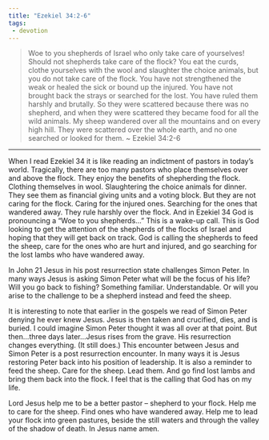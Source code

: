 ```yaml
---
title: "Ezekiel 34:2-6"
tags:
 - devotion
---
```

> Woe to you shepherds of Israel who only take care of yourselves! Should not shepherds take care of the flock?  You eat the curds, clothe yourselves with the wool and slaughter the choice animals, but you do not take care of the flock.  You have not strengthened the weak or healed the sick or bound up the injured. You have not brought back the strays or searched for the lost. You have ruled them harshly and brutally.  So they were scattered because there was no shepherd, and when they were scattered they became food for all the wild animals.  My sheep wandered over all the mountains and on every high hill. They were scattered over the whole earth, and no one searched or looked for them. ~ Ezekiel 34:2-6
* * *
When I read Ezekiel 34 it is like reading an indictment of pastors in today’s world. Tragically, there are too many pastors who place themselves over and above the flock. They enjoy the benefits of shepherding the flock. Clothing themselves in wool. Slaughtering the choice animals for dinner. They see them as financial giving units and a voting block. But they are not caring for the flock. Caring for the injured ones. Searching for the ones that wandered away. They rule harshly over the flock. And in Ezekiel 34 God is pronouncing a “Woe to you shepherds…” This is a wake-up call. This is God looking to get the attention of the shepherds of the flocks of Israel and hoping that they will get back on track. God is calling the shepherds to feed the sheep, care for the ones who are hurt and injured, and go searching for the lost lambs who have wandered away.

In John 21 Jesus in his post resurrection state challenges Simon Peter. In many ways Jesus is asking Simon Peter what will be the focus of his life? Will you go back to fishing? Something familiar. Understandable. Or will you arise to the challenge to be a shepherd instead and feed the sheep.

It is interesting to note that earlier in the gospels we read of Simon Peter denying he ever knew Jesus. Jesus is then taken and crucified, dies, and is buried. I could imagine Simon Peter thought it was all over at that point. But then…three days later…Jesus rises from the grave. His resurrection changes everything. (It still does.) This encounter between Jesus and Simon Peter is a post resurrection encounter. In many ways it is Jesus restoring Peter back into his position of leadership. It is also a reminder to feed the sheep. Care for the sheep. Lead them. And go find lost lambs and bring them back into the flock. I feel that is the calling that God has on my life.

Lord Jesus help me to be a better pastor – shepherd to your flock. Help me to care for the sheep. Find ones who have wandered away. Help me to lead your flock into green pastures, beside the still waters and through the valley of the shadow of death. In Jesus name amen.
